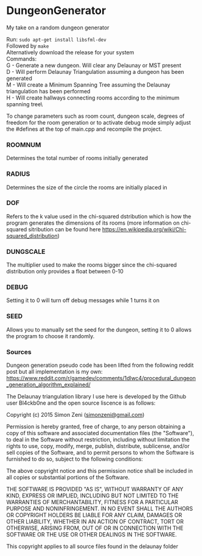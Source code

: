 # DungeonGenerator
My take on a random dungeon generator

Run: `sudo apt-get install libsfml-dev`\
Followed by `make`\
Alternatively download the release for your system\
Commands: \
G - Generate a new dungeon. Will clear any Delaunay or MST present\
D - Will perform Delaunay Triangulation assuming a dungeon has been generated\
M - Will create a Minimum Spanning Tree assuming the Delaunay triangulation has been performed\
H - Will create hallways connecting rooms according to the minimum spanning tree\

To change parameters such as room count, dungeon scale, degrees of freedom for the room generation or to activate debug mode simply adjust the #defines at the top of main.cpp and recompile the project. 

### ROOMNUM
Determines the total number of rooms initially generated
### RADIUS
Determines the size of the circle the rooms are initially placed in
### DOF
Refers to the k value used in the chi-squared dstribution which is how the program generates the dimensions of its rooms (more information on chi-squared sitribution can be found here https://en.wikipedia.org/wiki/Chi-squared_distribution)
### DUNGSCALE
The multiplier used to make the rooms bigger since the chi-squared distribution only provides a float between 0-10
### DEBUG
Setting it to 0 will turn off debug messages while 1 turns it on
### SEED
Allows you to manually set the seed for the dungeon, setting it to 0 allows the program to choose it randomly.

### Sources
Dungeon generation pseudo code has been lifted from the following reddit post but all implementation is my own:
https://www.reddit.com/r/gamedev/comments/1dlwc4/procedural_dungeon_generation_algorithm_explained/

The Delaunay triangulation library I use here is developed by the Github user Bl4ckb0ne and the open source liscence is as follows:

Copyright (c) 2015 Simon Zeni (simonzeni@gmail.com)


Permission is hereby granted, free of charge, to any person obtaining a copy
of this software and associated documentation files (the "Software"), to deal
in the Software without restriction, including without limitation the rights
to use, copy, modify, merge, publish, distribute, sublicense, and/or sell
copies of the Software, and to permit persons to whom the Software is
furnished to do so, subject to the following conditions:


The above copyright notice and this permission notice shall be included in
all copies or substantial portions of the Software.


THE SOFTWARE IS PROVIDED "AS IS", WITHOUT WARRANTY OF ANY KIND, EXPRESS OR
IMPLIED, INCLUDING BUT NOT LIMITED TO THE WARRANTIES OF MERCHANTABILITY,
FITNESS FOR A PARTICULAR PURPOSE AND NONINFRINGEMENT.  IN NO EVENT SHALL THE
AUTHORS OR COPYRIGHT HOLDERS BE LIABLE FOR ANY CLAIM, DAMAGES OR OTHER
LIABILITY, WHETHER IN AN ACTION OF CONTRACT, TORT OR OTHERWISE, ARISING FROM,
OUT OF OR IN CONNECTION WITH THE SOFTWARE OR THE USE OR OTHER DEALINGS IN
THE SOFTWARE.

This copyright applies to all source files found in the delaunay folder
